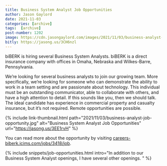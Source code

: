 ```yaml
---
title: Business System Analyst Job Opportunities
author: Jason Gaylord
date: 2021-11-03
categories: [archive]
tags:  [archive]
post-number: 1202
image: https://cdn.jasongaylord.com/images/2021/11/03/business-analyst-job-opportunity.jpg
bitly: https://jasong.us/3CH6nzl
---
```


biBERK is hiring several Business System Analysts. biBERK is a direct insurance company with offices in Omaha, Nebraska and Wilkes-Barre, Pennsylvania.

We’re looking for several business analysts to join our growing team. More specifically, we’re looking for someone who can demonstrate the ability to work in a team setting and are passionate about technology. This individual must be an outstanding communicator, able to collaborate with others, and have a high attention to detail. If this sounds like you, then we should talk. The ideal candidate has experience in commercial property and casualty insurance, but it’s not required. Remote opportunities are possible.

{% include link-thumbnail.html path="2021/11/03/business-analyst-job-opportunity.jpg" alt="Business System Analyst Job Opportunities" url="https://jasong.us/3EE1rvH" %}

You can read more about the opportunity by visiting [careers-biberk.icims.com/jobs/3418/job](https://jasong.us/3EE1rvH).

{% include snippets/job-opportunities.html intro="In addition to our Business System Analyst openings, I have several other openings. " %}